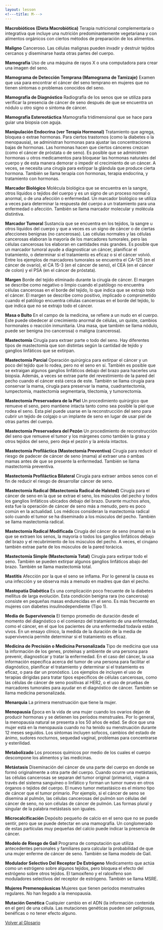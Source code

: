 ```yaml
---
layout: lesson
<!---title: M--->
---
```


<a name="top"></a>

**Macrobióticos (Dieta Macrobiótica)**
Terapia nutricional complementaria o integrativa que incluye una nutrición predominantemente vegetariana y con alimentos orgánicos con ciertos métodos de preparación de los alimentos.

**Maligno**
Canceroso. Las células malignas pueden invadir y destruir tejidos cercanos y diseminarse hasta otras partes del cuerpo.

**Mamografía**
Uso de una máquina de rayos X o una computadora para crear una imagen del seno.

**Mamograma de Detección Temprana (Mamograma de Tamizaje)**
Examen que usa para encontrar el cáncer del seno temprano en mujeres que no tienen síntomas o problemas conocidos del seno.

**Mamografía de Diagnóstico**
Radiografía de los senos que se utiliza para verificar la presencia de cáncer de seno después de que se encuentra un nódulo u otro signo o síntoma de cáncer.

**Mamografía Estereotáctica**
Mamografía tridimensional que se hace para guiar una biopsia con aguja.

**Manipulación Endocrina (ver Terapia Hormonal)**
Tratamiento que agrega, bloquea o extrae hormonas. Para ciertos trastornos (como la diabetes o la menopausia), se administran hormonas para ajustar las concentraciones bajas de hormonas. Las hormonas hacen que ciertos cánceres crezcan (como el cáncer de próstata o de seno). Es posible que se administren hormonas u otros medicamentos para bloquear las hormonas naturales del cuerpo y de esta manera demorar o impedir el crecimiento de un cáncer. A veces, se necesita una cirugía para extirpar la glándula que produce cierta hormona. También se llama terapia con hormonas, terapia endocrina, y tratamiento con hormonas.

**Marcador Biológico**
Molécula biológica que se encuentra en la sangre, otros líquidos o tejidos del cuerpo y es un signo de un proceso normal o anormal, o de una afección o enfermedad. Un marcador biológico se utiliza a veces para determinar la respuesta del cuerpo a un tratamiento para una enfermedad o afección. También se llama marcador molecular y molécula distintiva.

**Marcador Tumoral**
Sustancia que se encuentra en los tejidos, la sangre u otros líquidos del cuerpo y que a veces es un signo de cáncer o de ciertas afecciones benignas (no cancerosas). Las células normales y las células cancerosas elaboran la mayoría de los marcadores tumorales, pero las células cancerosas los elaboran en cantidades más grandes. Es posible que un marcador tumoral ayude a diagnosticar un cáncer, planificar el tratamiento, o determinar si el tratamiento es eficaz o si el cáncer volvió. Entre los ejemplos de marcadores tumorales se encuentra el CA-125 (en el cáncer de ovario), el CA 15-3 (en el cáncer de seno), el CEA (en el cáncer de colon) y el PSA (en el cáncer de próstata).

**Margen**
Borde del tejido eliminado durante la cirugía de cáncer. El margen se describe como negativo o limpio cuando el patólogo no encuentra células cancerosas en el borde del tejido, lo que indica que se extrajo todo el cáncer. El margen se describe como positivo, implicado o comprometido cuando el patólogo encuentra células cancerosas en el borde del tejido, lo que indica que no se extrajo todo el cáncer.

**Masa o Bulto**
En el campo de la medicina, se refiere a un nudo en el cuerpo. Este puede obedecer al crecimiento anormal de células, un quiste, cambios hormonales o reacción inmunitaria. Una masa, que también se llama nódulo, puede ser benigna (no cancerosa) o maligna (cancerosa).

**Mastectomía**
Cirugía para extraer parte o todo del seno. Hay diferentes tipos de mastectomía que son distintas según la cantidad de tejido y ganglios linfáticos que se extirpan.

**Mastectomía Parcial**
Operación quirúrgica para extirpar el cáncer y un poco del tejido que lo rodea, pero no el seno en sí. También es posible que se extraigan algunos ganglios linfáticos debajo del brazo para hacerles una biopsia. Además, a veces se extrae parte del revestimiento de la pared del pecho cuando el cáncer está cerca de este. También se llama cirugía para conservar la mama, cirugía para preservar la mama, cuadrantectomía, lumpectomía, mastectomía segmentaria, tilectomía, y tumorectomía.

**Mastectomía Preservadora de la Piel**
Un procedimiento quirúrgico que remueve el seno, pero mantiene intacta tanto como sea posible la piel que rodea el seno. Esta piel puede usarse en la reconstrucción del seno para cubrir un tejido de colgajo o un implante de seno en lugar de usar piel de otras partes del cuerpo. 

**Mastectomía Preservadora del Pezón**
Un procedimiento de reconstrucción del seno que remueve el tumor y los márgenes como también la grasa y otros tejidos del seno, pero deja el pezón y la aréola intactos.

**Mastectomía Profiláctica (Mastectomía Preventiva)**
Cirugía para reducir el riesgo de padecer de cáncer de seno (mama) al extraer una o ambas mamas antes de que se presente la enfermedad. También se llama mastectomía preventiva.

**Mastectomía Profiláctica Bilateral**
Cirugía para extraer ambos senos con el fin de reducir el riesgo de desarrollar cáncer de seno.

**Mastectomía Radical (Mastectomía Radical de Halsted)**
Cirugía para el cáncer de seno en la que se extrae el seno, los músculos del pecho y todos los ganglios linfáticos ubicados debajo del brazo. Durante muchos años, esta fue la operación de cáncer de seno más a menudo, pero es poco común en la actualidad. Los médicos consideran la mastectomía radical solo cuando el tumor se ha diseminado a los músculos del pecho. También se llama mastectomía radical.

**Mastectomía Radical Modificada**
Cirugía del cáncer de seno (mama) en la que se extraen los senos, la mayoría o todos los ganglios linfáticos debajo del brazo y el recubrimiento de los músculos del pecho. A veces, el cirujano también extrae parte de los músculos de la pared torácica.

**Mastectomía Simple (Mastectomía Total)**
Cirugía para extirpar todo el seno. También se pueden extirpar algunos ganglios linfáticos abajo del brazo. También se llama mastectomía total.

**Mastitis**
Afección por la que el seno se inflama. Por lo general la causa es una infección y se observa más a menudo en madres que dan el pecho.

**Mastopatía Diabética**
Es una complicación poco frecuente de la diabetes mellitus de larga evolución. Esta condición benigna rara (no cancerosa) consiste en pequeñas masas endurecidas en el seno. Es más frecuente en mujeres con diabetes insulinodependiente (Tipo 1).

**Media de Supervivencia**
El tiempo promedio de duración desde el momento del diagnóstico o el comienzo del tratamiento de una enfermedad, como el cáncer, en el que los pacientes de una enfermedad todavía están vivos. En un ensayo clínico, la medida de la duración de la media de supervivencia permite determinar si el tratamiento es eficaz.

**Medicina de Precisión o Medicina Personalizada**
Tipo de medicina que usa la información de los genes, proteínas y ambiente de una persona para prevenir, diagnosticar y tratar la enfermedad. En el caso del cáncer, la usa información específica acerca del tumor de una persona para facilitar el diagnóstico, planificar el tratamiento y determinar si el tratamiento es eficaz, o para dar un pronóstico. Los ejemplos de incluyen el uso de terapias dirigidas para tratar tipos específicos de células cancerosas, como las células de cáncer de seno positivas al HER2, o el uso de pruebas de marcadores tumorales para ayudar en el diagnóstico de cáncer. También se llama medicina personalizada.

**Menarquia**
La primera menstruación que tiene la mujer. 

**Menopausia**
Época en la vida de una mujer cuando los ovarios dejan de producir hormonas y se detienen los períodos menstruales. Por lo general, la menopausia natural se presenta a los 50 años de edad. Se dice que una mujer está en la menopausia cuando no ha tenido su menstruación durante 12 meses seguidos. Los síntomas incluyen sofocos, cambios del estado de ánimo, sudores nocturnos, sequedad vaginal, problemas para concentrarse y esterilidad.

**Metabolizado**
Los procesos químicos por medio de los cuales el cuerpo descompone los alimentos y las medicinas.

**Metástasis**
Diseminación del cáncer de una parte del cuerpo en donde se formó originalmente a otra parte del cuerpo. Cuando ocurre una metástasis, las células cancerosas se separan del tumor original (primario), viajan a través del sistema sanguíneo o linfático y forman un tumor nuevo en otros órganos o tejidos del cuerpo. El nuevo tumor metastásico es el mismo tipo de cáncer que el tumor primario. Por ejemplo, si el cáncer de seno se disemina al pulmón, las células cancerosas del pulmón son células del cáncer de seno, no son células de cáncer de pulmón. Las formas plural y singular de la palabra metástasis son iguales.

**Microcalcificación**
Depósito pequeño de calcio en el seno que no se puede sentir, pero que se puede detectar en una mamografía. Un conglomerado de estas partículas muy pequeñas del calcio puede indicar la presencia de cáncer.

**Modelo de Riesgo de Gail**
Programa de computación que utiliza antecedentes personales y familiares para calcular la probabilidad de que una mujer enferme de cáncer de seno. También se llama modelo de Gail.

**Modulador Selectivo Del Receptor De Estrógeno**
Medicamento que actúa como un estrógeno sobre algunos tejidos, pero bloquea el efecto del estrógeno sobre otros tejidos. El tamoxifeno y el raloxifeno son moduladores selectivos del receptor de estrógeno. También se llama MSRE.

**Mujeres Premenopáusicas** 
Mujeres que tienen periodos menstruales regulares. No han llegado a la menopausia.

**Mutación Genética**
Cualquier cambio en el ADN (la información contenida en el gen) de una célula. Las mutaciones genéticas pueden ser peligrosas, benéficas o no tener efecto alguno.


<!--a href="#top">Volver arriba</a-->
<a href="https://scnslabutsa.github.io/myhthelperEduContent/Glossarysp/index.html">Volver al Glosario</a>

